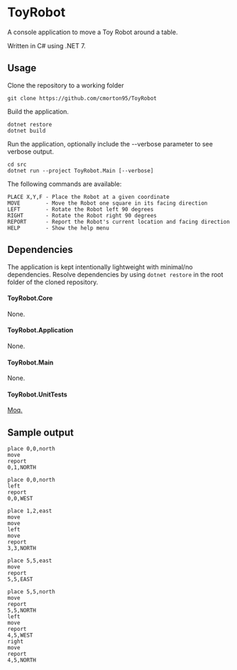 # ToyRobot
A console application to move a Toy Robot around a table.

Written in C# using .NET 7.

## Usage
Clone the repository to a working folder  
```
git clone https://github.com/cmorton95/ToyRobot  
```
Build the application.
```
dotnet restore
dotnet build
```
Run the application, optionally include the --verbose parameter to see verbose output.  
```
cd src
dotnet run --project ToyRobot.Main [--verbose]  
```

The following commands are available:
```
PLACE X,Y,F - Place the Robot at a given coordinate  
MOVE        - Move the Robot one square in its facing direction  
LEFT        - Rotate the Robot left 90 degrees  
RIGHT       - Rotate the Robot right 90 degrees  
REPORT      - Report the Robot's current location and facing direction  
HELP        - Show the help menu  
```

## Dependencies

The application is kept intentionally lightweight with minimal/no dependencies. 
Resolve dependencies by using ```dotnet restore``` in the root folder of the cloned repository.  

#### ToyRobot.Core
None.  

#### ToyRobot.Application
None.  

#### ToyRobot.Main
None.  

#### ToyRobot.UnitTests
[Moq.](https://www.nuget.org/packages/Moq)

## Sample output
```
place 0,0,north
move
report
0,1,NORTH
```
```
place 0,0,north
left
report
0,0,WEST
```
```
place 1,2,east
move
move
left
move
report
3,3,NORTH
```
```
place 5,5,east
move
report
5,5,EAST
```
```
place 5,5,north
move
report
5,5,NORTH
left
move
report
4,5,WEST
right
move
report
4,5,NORTH
```